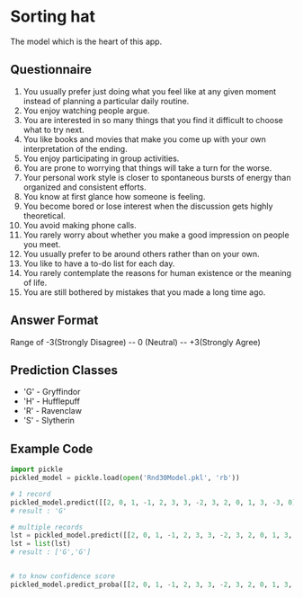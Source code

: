# Sorting hat
The model which is the heart of this app.

## Questionnaire
1. You usually prefer just doing what you feel like at any given moment instead of planning a particular daily routine.
2. You enjoy watching people argue.
3. You are interested in so many things that you find it difficult to choose what to try next.
4. You like books and movies that make you come up with your own interpretation of the ending.
5. You enjoy participating in group activities.
6. You are prone to worrying that things will take a turn for the worse.
7. Your personal work style is closer to spontaneous bursts of energy than organized and consistent efforts.
8. You know at first glance how someone is feeling.
9. You become bored or lose interest when the discussion gets highly theoretical.
10. You avoid making phone calls.
11. You rarely worry about whether you make a good impression on people you meet.
12. You usually prefer to be around others rather than on your own.
13. You like to have a to-do list for each day.
14. You rarely contemplate the reasons for human existence or the meaning of life.
15. You are still bothered by mistakes that you made a long time ago.


## Answer Format
Range of -3(Strongly Disagree) -- 0 (Neutral) -- +3(Strongly Agree)

## Prediction Classes
- 'G' - Gryffindor
- 'H' - Hufflepuff
- 'R' - Ravenclaw
- 'S' - Slytherin

## Example Code
```python
import pickle
pickled_model = pickle.load(open('Rnd30Model.pkl', 'rb'))

# 1 record
pickled_model.predict([[2, 0, 1, -1, 2, 3, 3, -2, 3, 2, 0, 1, 3, -3, 0]])
# result : 'G'

# multiple records
lst = pickled_model.predict([[2, 0, 1, -1, 2, 3, 3, -2, 3, 2, 0, 1, 3, -3, 0], [1,1,1,1,1,1,1,1,1,1,1,1,1,1,1]])
lst = list(lst)
# result : ['G','G']


# to know confidence score
pickled_model.predict_proba([[2, 0, 1, -1, 2, 3, 3, -2, 3, 2, 0, 1, 3, -3, 0]])
```
